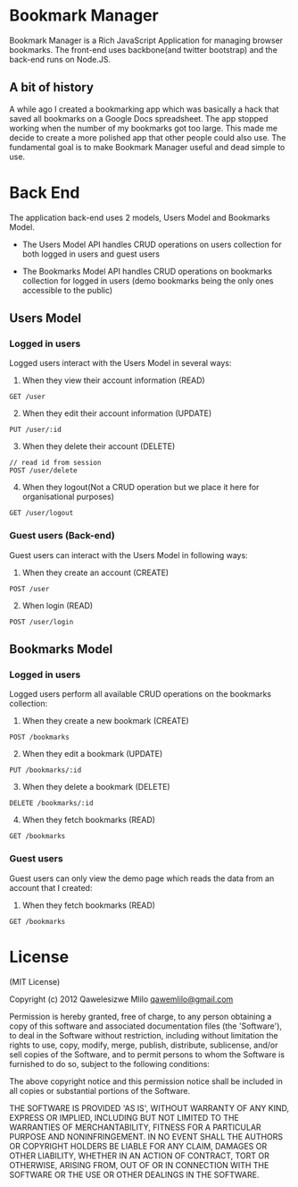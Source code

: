 # Bookmark Manager

Bookmark Manager is a Rich JavaScript Application for managing browser bookmarks. The front-end uses backbone(and twitter bootstrap) and the back-end runs on Node.JS. 

## A bit of history

A while ago I created a bookmarking app which was basically a hack that saved all bookmarks on a Google Docs spreadsheet. The app stopped working when the number of my bookmarks got too large. This made me decide to create a more polished app that other people could also use. The fundamental goal is to make Bookmark Manager useful and dead simple to use.


# Back End

The application back-end uses 2 models, Users Model and Bookmarks Model.

 - The Users Model API handles CRUD operations on users collection for both logged in users and guest users
 
 - The Bookmarks Model API handles CRUD operations on bookmarks collection for logged in users (demo bookmarks being the only ones accessible to the public)
 

## Users Model

### Logged in users

Logged users interact with the Users Model in several ways: 

1. When they view their account information (READ)
```
GET /user
```
  
2. When they edit their account information (UPDATE)
```
PUT /user/:id
```
  
3. When they delete their account (DELETE)
```
// read id from session
POST /user/delete
```
  
4. When they logout(Not a CRUD operation but we place it here for organisational purposes)
```
GET /user/logout
```


### Guest users (Back-end)

Guest users can interact with the Users Model in following ways: 

1. When they create an account (CREATE)
```
POST /user
```
  
2. When login (READ)
```
POST /user/login
```


## Bookmarks Model

### Logged in users

Logged users perform all available CRUD operations on the bookmarks collection: 

1. When they create a new bookmark (CREATE)
```
POST /bookmarks
```
  
2. When they edit a bookmark (UPDATE)
```
PUT /bookmarks/:id
```
  
3. When they delete a bookmark (DELETE)
```
DELETE /bookmarks/:id
```
  
4. When they fetch bookmarks (READ)
```
GET /bookmarks
```


### Guest users

Guest users can only view the demo page which reads the data from an account that I created: 

1. When they fetch bookmarks (READ)
```
GET /bookmarks
```



   


# License

(MIT License)

Copyright (c) 2012 Qawelesizwe Mlilo <qawemlilo@gmail.com>

Permission is hereby granted, free of charge, to any person obtaining a copy of this software and associated documentation files (the 'Software'), to deal in the Software without restriction, including without limitation the rights to use, copy, modify, merge, publish, distribute, sublicense, and/or sell copies of the Software, and to permit persons to whom the Software is furnished to do so, subject to the following conditions:

The above copyright notice and this permission notice shall be included in all copies or substantial portions of the Software.

THE SOFTWARE IS PROVIDED 'AS IS', WITHOUT WARRANTY OF ANY KIND, EXPRESS OR IMPLIED, INCLUDING BUT NOT LIMITED TO THE WARRANTIES OF MERCHANTABILITY, FITNESS FOR A PARTICULAR PURPOSE AND NONINFRINGEMENT. IN NO EVENT SHALL THE AUTHORS OR COPYRIGHT HOLDERS BE LIABLE FOR ANY CLAIM, DAMAGES OR OTHER LIABILITY, WHETHER IN AN ACTION OF CONTRACT, TORT OR OTHERWISE, ARISING FROM, OUT OF OR IN CONNECTION WITH THE SOFTWARE OR THE USE OR OTHER DEALINGS IN THE SOFTWARE.